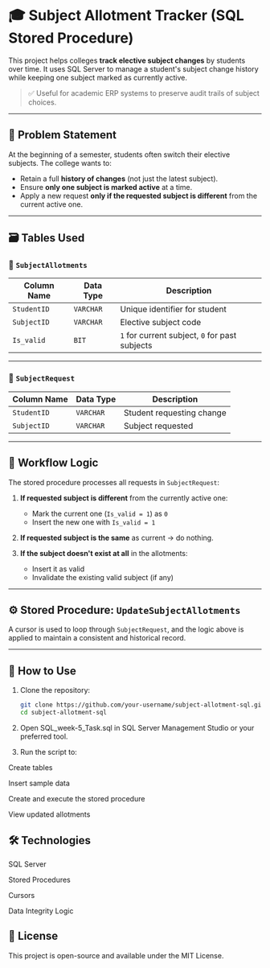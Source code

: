 # 🎓 Subject Allotment Tracker (SQL Stored Procedure)

This project helps colleges **track elective subject changes** by students over time. It uses SQL Server to manage a student's subject change history while keeping one subject marked as currently active.

> ✅ Useful for academic ERP systems to preserve audit trails of subject choices.

---

## 📌 Problem Statement

At the beginning of a semester, students often switch their elective subjects. The college wants to:

- Retain a full **history of changes** (not just the latest subject).
- Ensure **only one subject is marked active** at a time.
- Apply a new request **only if the requested subject is different** from the current active one.

---

## 🗃️ Tables Used

### 🔸 `SubjectAllotments`

| Column Name | Data Type | Description                      |
|-------------|-----------|----------------------------------|
| `StudentID` | `VARCHAR` | Unique identifier for student    |
| `SubjectID` | `VARCHAR` | Elective subject code            |
| `Is_valid`  | `BIT`     | `1` for current subject, `0` for past subjects |

---

### 🔸 `SubjectRequest`

| Column Name | Data Type | Description                     |
|-------------|-----------|---------------------------------|
| `StudentID` | `VARCHAR` | Student requesting change       |
| `SubjectID` | `VARCHAR` | Subject requested               |

---

## 🔁 Workflow Logic

The stored procedure processes all requests in `SubjectRequest`:

1. **If requested subject is different** from the currently active one:
   - Mark the current one (`Is_valid = 1`) as `0`
   - Insert the new one with `Is_valid = 1`

2. **If requested subject is the same** as current → do nothing.

3. **If the subject doesn't exist at all** in the allotments:
   - Insert it as valid
   - Invalidate the existing valid subject (if any)

---

## ⚙️ Stored Procedure: `UpdateSubjectAllotments`

A cursor is used to loop through `SubjectRequest`, and the logic above is applied to maintain a consistent and historical record.

---

## 🧪 How to Use

1. Clone the repository:

   ```bash
   git clone https://github.com/your-username/subject-allotment-sql.git
   cd subject-allotment-sql
   
2. Open SQL_week-5_Task.sql in SQL Server Management Studio or your preferred tool.

3. Run the script to:

Create tables

Insert sample data

Create and execute the stored procedure

View updated allotments

## 🛠️ Technologies
SQL Server

Stored Procedures

Cursors

Data Integrity Logic

## 📄 License
This project is open-source and available under the MIT License.
